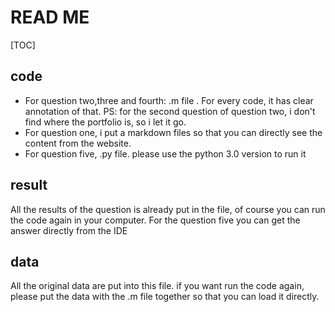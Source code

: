 # READ ME

[TOC]

## code

- For question two,three and fourth: .m file . For every code, it has clear annotation of that. PS: for the second question of question two, i don't find where the portfolio is, so i let it go. 
- For question one, i put a markdown files so that you can directly see the content from the website.
- For question five,  .py file.  please use the python 3.0 version to run it



## result

All the results of the question is already put in the file, of course you can run the code again in your computer. For the question five you can get the answer directly from the IDE



## data

All the original data are put into this file. if you want run the code again, please put the data with the .m file together so that you can load it directly.



